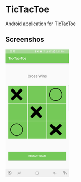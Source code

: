 # TicTacToe
Android application for TicTacToe

## Screenshos
<img src="images/s1.png" width="200" height=400>


